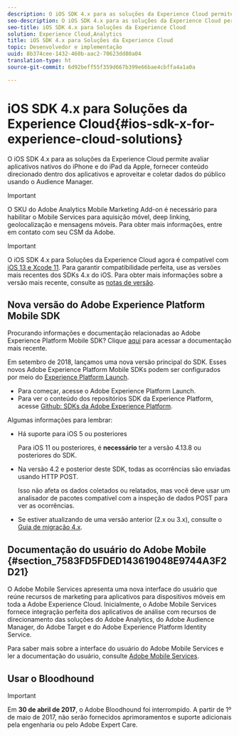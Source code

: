 ```yaml
---
description: O iOS SDK 4.x para as soluções da Experience Cloud permite avaliar aplicativos nativos do iPhone e do iPad da Apple, fornecer conteúdo direcionado dentro dos aplicativos e aproveitar e coletar dados do público usando o Audience Manager.
seo-description: O iOS SDK 4.x para as soluções da Experience Cloud permite avaliar aplicativos nativos do iPhone e do iPad da Apple, fornecer conteúdo direcionado dentro dos aplicativos e aproveitar e coletar dados do público usando o Audience Manager.
seo-title: iOS SDK 4.x para Soluções da Experience Cloud
solution: Experience Cloud,Analytics
title: iOS SDK 4.x para Soluções da Experience Cloud
topic: Desenvolvedor e implementação
uuid: 8b374cee-1432-460b-aac2-70623dd80a04
translation-type: ht
source-git-commit: 6d92beff55f359d667b399e66bae4cbffa4a1a0a

---
```



# iOS SDK 4.x para Soluções da Experience Cloud{#ios-sdk-x-for-experience-cloud-solutions}

O iOS SDK 4.x para as soluções da Experience Cloud permite avaliar aplicativos nativos do iPhone e do iPad da Apple, fornecer conteúdo direcionado dentro dos aplicativos e aproveitar e coletar dados do público usando o Audience Manager.

>[!IMPORTANT]
>
>O SKU do Adobe Analytics Mobile Marketing Add-on é necessário para habilitar o Mobile Services para aquisição móvel, deep linking, geolocalização e mensagens móveis. Para obter mais informações, entre em contato com seu CSM da Adobe.

>[!IMPORTANT]
>
>O iOS SDK 4.x para Soluções da Experience Cloud agora é compatível com [iOS 13 e Xcode 11](https://developer.apple.com/ios/). Para garantir compatibilidade perfeita, use as versões mais recentes dos SDKs 4.x do iOS. Para obter mais informações sobre a versão mais recente, consulte as [notas de versão](/help/ios/rel-notes.md).

## Nova versão do Adobe Experience Platform Mobile SDK

Procurando informações e documentação relacionadas ao Adobe Experience Platform Mobile SDK? Clique [aqui](https://aep-sdks.gitbook.io/docs/) para acessar a documentação mais recente.

Em setembro de 2018, lançamos uma nova versão principal do SDK. Esses novos Adobe Experience Platform Mobile SDKs podem ser configurados por meio do [Experience Platform Launch](https://www.adobe.com/br/experience-platform/launch.html).

* Para começar, acesse o Adobe Experience Platform Launch.
* Para ver o conteúdo dos repositórios SDK da Experience Platform, acesse [Github: SDKs da Adobe Experience Platform](https://github.com/Adobe-Marketing-Cloud/acp-sdks).

Algumas informações para lembrar:

* Há suporte para iOS 5 ou posteriores

   Para iOS 11 ou posteriores, é **necessário** ter a versão 4.13.8 ou posteriores do SDK.

* Na versão 4.2 e posterior deste SDK, todas as ocorrências são enviadas usando HTTP POST.

   Isso não afeta os dados coletados ou relatados, mas você deve usar um analisador de pacotes compatível com a inspeção de dados POST para ver as ocorrências.

* Se estiver atualizando de uma versão anterior (2.x ou 3.x), consulte o [Guia de migração 4.x](/help/ios/getting-started/migration-v3.md).

## Documentação do usuário do Adobe Mobile {#section_7583FD5FDED143619048E9744A3F2D21}

O Adobe Mobile Services apresenta uma nova interface do usuário que reúne recursos de marketing para aplicativos para dispositivos móveis em toda a Adobe Experience Cloud. Inicialmente, o Adobe Mobile Services fornece integração perfeita dos aplicativos de análise com recursos de direcionamento das soluções do Adobe Analytics, do Adobe Audience Manager, do Adobe Target e do Adobe Experience Platform Identity Service.

Para saber mais sobre a interface do usuário do Adobe Mobile Services e ler a documentação do usuário, consulte [Adobe Mobile Services](/help/using/home.md).

## Usar o Bloodhound

>[!IMPORTANT]
>
>Em **30 de abril de 2017**, o Adobe Bloodhound foi interrompido. A partir de 1º de maio de 2017, não serão fornecidos aprimoramentos e suporte adicionais pela engenharia ou pelo Adobe Expert Care.
